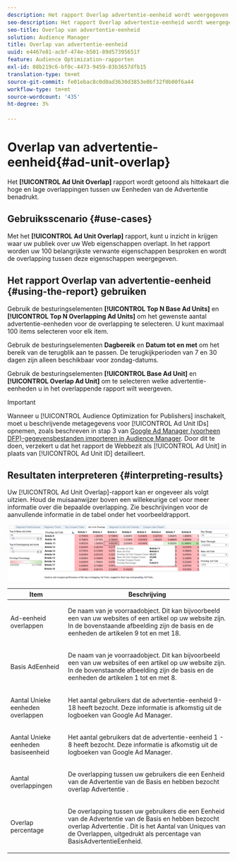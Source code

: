 ```yaml
---
description: Het rapport Overlap advertentie-eenheid wordt weergegeven als een hitteschema die hoge en lage overlap tussen uw advertentie-eenheden markeert.
seo-description: Het rapport Overlap advertentie-eenheid wordt weergegeven als een hitteschema die hoge en lage overlap tussen uw advertentie-eenheden markeert.
seo-title: Overlap van advertentie-eenheid
solution: Audience Manager
title: Overlap van advertentie-eenheid
uuid: e4467e81-acbf-474e-b501-89d57395651f
feature: Audience Optimization-rapporten
exl-id: 08b219c6-bf0c-4473-9459-83b3657dfb15
translation-type: tm+mt
source-git-commit: fe01ebac8c0d0ad3630d3853e0bf32f0b00f6a44
workflow-type: tm+mt
source-wordcount: '435'
ht-degree: 3%

---
```


# Overlap van advertentie-eenheid{#ad-unit-overlap}

Het **[!UICONTROL Ad Unit Overlap]** rapport wordt getoond als hittekaart die hoge en lage overlappingen tussen uw Eenheden van de Advertentie benadrukt.

## Gebruiksscenario {#use-cases}

Met het **[!UICONTROL Ad Unit Overlap]** rapport, kunt u inzicht in krijgen waar uw publiek over uw Web eigenschappen overlapt. In het rapport worden uw 100 belangrijkste verwante eigenschappen besproken en wordt de overlapping tussen deze eigenschappen weergegeven.

## Het rapport Overlap van advertentie-eenheid {#using-the-report} gebruiken

Gebruik de besturingselementen **[!UICONTROL Top N Base Ad Units]** en **[!UICONTROL Top N Overlapping Ad Units]** om het gewenste aantal advertentie-eenheden voor de overlapping te selecteren. U kunt maximaal 100 items selecteren voor elk item.

Gebruik de besturingselementen **Dagbereik** en **Datum tot en met** om het bereik van de terugblik aan te passen. De terugkijkperioden van 7 en 30 dagen zijn alleen beschikbaar voor zondag-datums.

Gebruik de besturingselementen **[!UICONTROL Base Ad Unit]** en **[!UICONTROL Overlap Ad Unit]** om te selecteren welke advertentie-eenheden u in het overlappende rapport wilt weergeven.

>[!IMPORTANT]
>
>Wanneer u [!UICONTROL Audience Optimization for Publishers] inschakelt, moet u beschrijvende metagegevens voor [!UICONTROL Ad Unit IDs] opnemen, zoals beschreven in stap 3 van [Google Ad Manager (voorheen DFP)-gegevensbestanden importeren in Audience Manager](../../../reporting/audience-optimization-reports/aor-publishers/import-dfp.md). Door dit te doen, verzekert u dat het rapport de Webbezit als [!UICONTROL Ad Unit] in plaats van [!UICONTROL Ad Unit ID] detailleert.

## Resultaten interpreteren {#interpreting-results}

Uw [!UICONTROL Ad Unit Overlap]-rapport kan er ongeveer als volgt uitzien. Houd de muisaanwijzer boven een willekeurige cel voor meer informatie over die bepaalde overlapping. Zie beschrijvingen voor de aanvullende informatie in de tabel onder het voorbeeldrapport.

![](assets/publisher_ad_unit_overlap.png)

<table id="table_22340F45B1B94D3796174CB30A60E212"> 
 <thead> 
  <tr> 
   <th colname="col1" class="entry"> Item </th> 
   <th colname="col2" class="entry"> Beschrijving </th> 
  </tr>
 </thead>
 <tbody> 
  <tr> 
   <td colname="col1"> <p><span class="wintitle"> Ad-eenheid overlappen</span> </p> </td> 
   <td colname="col2"> <p>De naam van je voorraadobject. Dit kan bijvoorbeeld een van uw websites of een artikel op uw website zijn. In de bovenstaande afbeelding zijn de basis en de eenheden de artikelen 9 tot en met 18. </p> </td> 
  </tr> 
  <tr> 
   <td colname="col1"> <p><span class="wintitle"> Basis AdEenheid</span> </p> </td> 
   <td colname="col2"> <p>De naam van je voorraadobject. Dit kan bijvoorbeeld een van uw websites of een artikel op uw website zijn. In de bovenstaande afbeelding zijn de basis en de eenheden de artikelen 1 tot en met 8. </p> </td> 
  </tr> 
  <tr> 
   <td colname="col1"> <p><span class="wintitle"> Aantal Unieke eenheden overlappen</span> </p> </td> 
   <td colname="col2"> <p>Het aantal gebruikers dat de advertentie-eenheid 9-18 heeft bezocht. Deze informatie is afkomstig uit de logboeken van Google Ad Manager. </p> </td> 
  </tr> 
  <tr> 
   <td colname="col1"> <p><span class="wintitle"> Aantal Unieke eenheden basiseenheid</span> </p> </td> 
   <td colname="col2"> <p>Het aantal gebruikers dat de advertentie-eenheid 1 - 8 heeft bezocht. Deze informatie is afkomstig uit de logboeken van Google Ad Manager. </p> </td> 
  </tr> 
  <tr> 
   <td colname="col1"> <p><span class="wintitle"> Aantal overlappingen</span> </p> </td> 
   <td colname="col2"> <p>De overlapping tussen uw gebruikers die een <span class="wintitle"> Eenheid van de Advertentie van de Basis </span> en <span class="wintitle"> hebben bezocht overlap Advertentie </span>. </p> </td> 
  </tr> 
  <tr> 
   <td colname="col1"> <p><span class="wintitle"> Overlap percentage</span> </p> </td> 
   <td colname="col2"> <p>De overlapping tussen uw gebruikers die een <span class="wintitle"> Eenheid van de Advertentie van de Basis </span> en <span class="wintitle"> hebben bezocht overlap Advertentie </span>. Dit is <span class="wintitle"> het Aantal van Uniques van de Overlappen</span>, uitgedrukt als percentage van <span class="wintitle"> BasisAdvertentieEenheid</span>. </p> </td> 
  </tr> 
 </tbody> 
</table>
